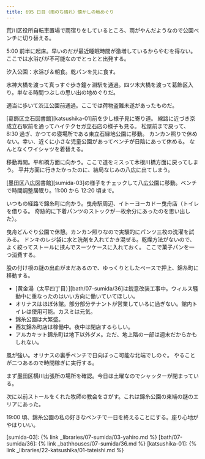 ```yaml
---
title: 695 日目（雨のち晴れ）懐かしの地めぐり
---
```


荒川区役所自転車置場で雨宿りをしているところ、雨がやんだようなので公園ベンチに切り替える。

5:00 前半に起床。早いのだが最近睡眠時間が激増しているからやむを得ない。
ここでは水浴びが不可能なのでとっとと出発する。

汐入公園：水浴び＆朝食。乾パンを先に食す。

水神大橋を渡って真っすぐ歩き鐘ヶ淵駅を通過。四ツ木大橋を渡って葛飾区入り。単なる時間つぶしの思い出の地めぐりだ。

適当に歩いて渋江公園前通過。ここでは荷物盗難未遂があったものだ。

[葛飾区立石図書館][katsushika-01]前を少し様子見に寄り道。
線路に近づき京成立石駅前を通ってハイテクセガ立石店の様子も見る。
松屋前まで戻って、8:30 過ぎ、かつての寝場所である東立石緑地公園に移動。
カンカン照りで休めない。幸い、近くに小さな児童公園があってベンチが日陰にあって休める。
なんとなくワイシャツを着替える。

移動再開。平和橋方面に向かう。ここで道をミスって木根川橋方面に戻ってしまう。
平井方面に行きたかったのに、結局なじみの八広に出てしまう。

[墨田区八広図書館][sumida-03]の様子をチェックして八広公園に移動。ベンチで時間調整居眠り。11:00 から 12:20 頃まで。

いつもの経路で錦糸町に向かう。曳舟駅周辺、イトーヨーカドー曳舟店（トイレを借りる。
奇跡的に下着パンツのストックが一枚余分にあったのを思い出した）。

曳舟どんぐり公園で休憩。カンカン照りなので実験的にパンツ三枚の洗濯を試みる。
ドンキのレジ袋に水と洗剤を入れてかき混ぜる。乾燥方法がないので、よく絞ってストールに挟んでスーツケースに入れておく。
ここで菓子パンを一つ消費する。

股の付け根の謎の出血がまだあるので、ゆっくりとしたペースで押上、錦糸町に移動する。

* [黄金湯（太平四丁目）][bath/07-sumida/36]は鋭意改装工事中。ウィルス騒動中に重なったのはいい方向に働いていてほしい。
* オリナスはほぼ休館。部分部分テナントが営業しているに過ぎない。館内トイレは使用可能。カスミは元気。
* 錦糸公園は大繁盛。
* 西友錦糸町店は稼働中。夜中は閉店するらしい。
* アルカキット錦糸町は地下以外ダメ。ただ、地上階の一部は週末だからかもしれない。

風が強い。オリナスの裏手ベンチで日向ぼっこ可能な北端でしのぐ。
やることが二つあるので時間稼ぎに実行する。

まず墨田区横川出張所の場所を確認。今日は土曜なのでシャッターが閉まっている。

次に以前ストールをくれた牧師の教会をさがす。これは錦糸公園の東端の謎のエリアにあった。

19:00 頃、錦糸公園の私の好きなベンチで一日を終えることにする。座り心地がやはりいい。

[sumida-03]: {% link _libraries/07-sumida/03-yahiro.md %}
[bath/07-sumida/36]: {% link _bathhouses/07-sumida/36.md %}
[katsushika-01]: {% link _libraries/22-katsushika/01-tateishi.md %}
